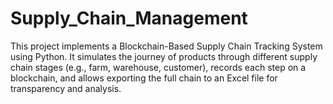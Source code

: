 # Supply_Chain_Management
This project implements a Blockchain-Based Supply Chain Tracking System using Python. It simulates the journey of products through different supply chain stages (e.g., farm, warehouse, customer), records each step on a blockchain, and allows exporting the full chain to an Excel file for transparency and analysis.
